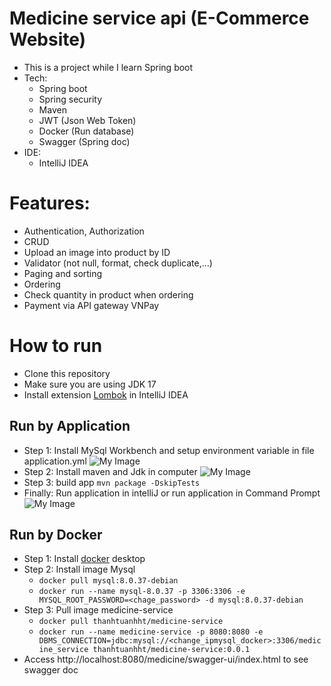 # Medicine service api (E-Commerce Website)

- This is a project while I learn Spring boot
- Tech:
    - Spring boot
    - Spring security
    - Maven
    - JWT (Json Web Token)
    - Docker (Run database)
    - Swagger (Spring doc)
- IDE:
    - IntelliJ IDEA

# Features:
- Authentication, Authorization
- CRUD
- Upload an image into product by ID 
- Validator (not null, format, check duplicate,...)
- Paging and sorting
- Ordering 
- Check quantity in product when ordering
- Payment via API gateway VNPay 

# How to run
- Clone this repository
- Make sure you are using JDK 17
- Install extension [Lombok](https://projectlombok.org/) in IntelliJ IDEA

## Run by Application 
- Step 1: Install MySql Workbench and setup environment variable in file application.yml
  ![My Image](images/config_database.png)
- Step 2: Install maven and Jdk in computer
  ![My Image](images/maven_jdk.png)
- Step 3: build app
  ``mvn package -DskipTests``
- Finally: Run application in intelliJ or run application in Command Prompt
  ![My Image](images/run_command.png)
## Run by Docker 
- Step 1: Install [docker](https://www.docker.com/products/docker-desktop/) desktop
- Step 2: Install image Mysql
  - ``docker pull mysql:8.0.37-debian``
  - ``docker run --name mysql-8.0.37 -p 3306:3306 -e MYSQL_ROOT_PASSWORD=<chage_password> -d mysql:8.0.37-debian``
- Step 3: Pull image medicine-service 
  - ``docker pull thanhtuanhht/medicine-service``
  - ``docker run --name medicine-service -p 8080:8080 -e DBMS_CONNECTION=jdbc:mysql://<change_ipmysql_docker>:3306/medicine_service thanhtuanhht/medicine-service:0.0.1``
- Access http://localhost:8080/medicine/swagger-ui/index.html to see swagger doc